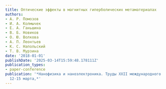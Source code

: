 ```yaml
---
title: Оптические эффекты в магнитных гиперболических метаматериалах
authors:
- А. Р. Помозов
- И. А. Колмычек
- Е. А. Ганьшина
- В. Б. Новиков
- О. Ю. Волкова
- А. П. Леонтьев
- К. С. Напольский
- Т. В. Мурзина
date: '2018-01-01'
publishDate: '2025-03-14T15:59:48.178111Z'
publication_types:
- paper-conference
publication: '*Нанофизика и наноэлектроника. Труды ХХII международного симпозиума.
  12-15 марта,*'
---
```

